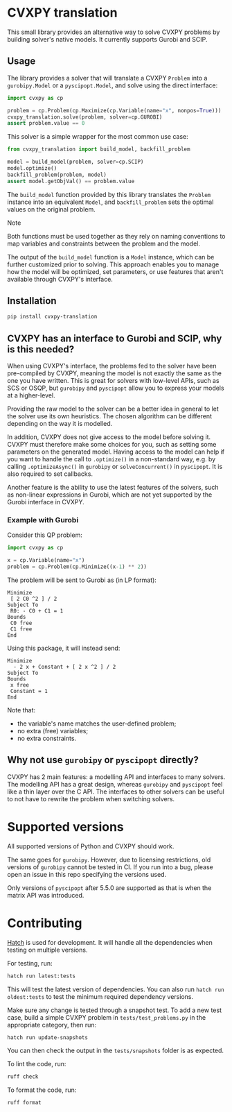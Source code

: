 # CVXPY translation

This small library provides an alternative way to solve CVXPY problems by
building solver's native models. It currently supports Gurobi and SCIP.

## Usage

The library provides a solver that will translate a CVXPY `Problem` into a
`gurobipy.Model` or a `pyscipopt.Model`, and solve using the direct interface:

```python
import cvxpy as cp

problem = cp.Problem(cp.Maximize(cp.Variable(name="x", nonpos=True)))
cvxpy_translation.solve(problem, solver=cp.GUROBI)
assert problem.value == 0
```

This solver is a simple wrapper for the most common use case:

```python
from cvxpy_translation import build_model, backfill_problem

model = build_model(problem, solver=cp.SCIP)
model.optimize()
backfill_problem(problem, model)
assert model.getObjVal() == problem.value
```

The `build_model` function provided by this library translates the `Problem`
instance into an equivalent `Model`, and `backfill_problem` sets the optimal
values on the original problem.

<!-- prettier-ignore -->
> [!NOTE]
> Both functions must be used together as they rely on naming conventions to
> map variables and constraints between the problem and the model.

The output of the `build_model` function is a `Model` instance, which can be
further customized prior to solving. This approach enables you to manage how the
model will be optimized, set parameters, or use features that aren't available
through CVXPY's interface.

## Installation

```sh
pip install cvxpy-translation
```

## CVXPY has an interface to Gurobi and SCIP, why is this needed?

When using CVXPY's interface, the problems fed to the solver have been
pre-compiled by CVXPY, meaning the model is not exactly the same as the one you
have written. This is great for solvers with low-level APIs, such as SCS or
OSQP, but `gurobipy` and `pyscipopt` allow you to express your models at a
higher-level.

Providing the raw model to the solver can be a better idea in general to let the
solver use its own heuristics. The chosen algorithm can be different depending
on the way it is modelled.

In addition, CVXPY does not give access to the model before solving it. CVXPY
must therefore make some choices for you, such as setting some parameters on the
generated model. Having access to the model can help if you want to handle the
call to `.optimize()` in a non-standard way, e.g. by calling `.optimizeAsync()`
in `gurobipy` or `solveConcurrent()` in `pyscipopt`. It is also required to set
callbacks.

Another feature is the ability to use the latest features of the solvers, such
as non-linear expressions in Gurobi, which are not yet supported by the Gurobi
interface in CVXPY.

### Example with Gurobi

Consider this QP problem:

```python
import cvxpy as cp

x = cp.Variable(name="x")
problem = cp.Problem(cp.Minimize((x-1) ** 2))
```

The problem will be sent to Gurobi as (in LP format):

```
Minimize
 [ 2 C0 ^2 ] / 2
Subject To
 R0: - C0 + C1 = 1
Bounds
 C0 free
 C1 free
End
```

Using this package, it will instead send:

```
Minimize
  - 2 x + Constant + [ 2 x ^2 ] / 2
Subject To
Bounds
 x free
 Constant = 1
End
```

Note that:

- the variable's name matches the user-defined problem;
- no extra (free) variables;
- no extra constraints.

## Why not use `gurobipy` or `pyscipopt` directly?

CVXPY has 2 main features: a modelling API and interfaces to many solvers. The
modelling API has a great design, whereas `gurobipy` and `pyscipopt` feel like a
thin layer over the C API. The interfaces to other solvers can be useful to not
have to rewrite the problem when switching solvers.

# Supported versions

All supported versions of Python and CVXPY should work.

The same goes for `gurobipy`. However, due to licensing restrictions, old
versions of `gurobipy` cannot be tested in CI. If you run into a bug, please
open an issue in this repo specifying the versions used.

Only versions of `pyscipopt` after 5.5.0 are supported as that is when the
matrix API was introduced.

# Contributing

[Hatch](https://hatch.pypa.io/latest/) is used for development. It will handle
all the dependencies when testing on multiple versions.

For testing, run:

```sh
hatch run latest:tests
```

This will test the latest version of dependencies. You can also run
`hatch run oldest:tests` to test the minimum required dependency versions.

Make sure any change is tested through a snapshot test. To add a new test case,
build a simple CVXPY problem in `tests/test_problems.py` in the appropriate
category, then run:

```sh
hatch run update-snapshots
```

You can then check the output in the `tests/snapshots` folder is as expected.

To lint the code, run:

```sh
ruff check
```

To format the code, run:

```sh
ruff format
```
